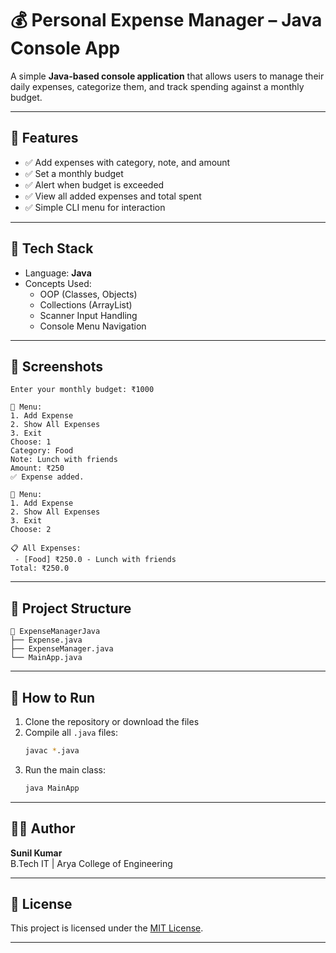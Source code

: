 # 💰 Personal Expense Manager – Java Console App

A simple **Java-based console application** that allows users to manage their daily expenses, categorize them, and track spending against a monthly budget.

---

## 📌 Features

- ✅ Add expenses with category, note, and amount
- ✅ Set a monthly budget
- ✅ Alert when budget is exceeded
- ✅ View all added expenses and total spent
- ✅ Simple CLI menu for interaction

---

## 🧰 Tech Stack

- Language: **Java**
- Concepts Used:
  - OOP (Classes, Objects)
  - Collections (ArrayList)
  - Scanner Input Handling
  - Console Menu Navigation

---

## 📸 Screenshots

```
Enter your monthly budget: ₹1000

📌 Menu:
1. Add Expense
2. Show All Expenses
3. Exit
Choose: 1
Category: Food
Note: Lunch with friends
Amount: ₹250
✅ Expense added.

📌 Menu:
1. Add Expense
2. Show All Expenses
3. Exit
Choose: 2

📋 All Expenses:
 - [Food] ₹250.0 - Lunch with friends
Total: ₹250.0
```

---

## 📂 Project Structure

```
📁 ExpenseManagerJava
├── Expense.java
├── ExpenseManager.java
└── MainApp.java
```

---

## 🚀 How to Run

1. Clone the repository or download the files  
2. Compile all `.java` files:
   ```bash
   javac *.java
   ```
3. Run the main class:
   ```bash
   java MainApp
   ```

---

## 🧑‍💻 Author

**Sunil Kumar**  
B.Tech IT | Arya College of Engineering

---

## 📝 License

This project is licensed under the [MIT License](LICENSE).

---